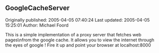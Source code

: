 ## GoogleCacheServer

Originally published: 2005-04-05 07:40:24
Last updated: 2005-04-05 15:25:01
Author: Michael Foord

This is a simple implementation of a proxy server that fetches web pages\nfrom the google cache. It allows you to view the internet through the eyes of google ! Fire it up and point your browser at localhost:8000